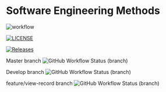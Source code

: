 # Software Engineering Methods
![workflow](https://github.com/ChawThiriSoe1779/sem/actions/workflows/main.yml/badge.svg)

[![LICENSE](https://img.shields.io/github/license/ChawThiriSoe1779/sem.svg?style=flat-square)](https://github.com/ChawThiriSoe1779/sem/blob/master/LICENSE)

[![Releases](https://img.shields.io/github/release/ChawThiriSoe1779/sem/all.svg?style=flat-square)](https://github.com/ChawThiriSoe1779/sem/releases)

Master branch ![GitHub Workflow Status (branch)](https://img.shields.io/github/workflow/status/ChawThiriSoe1779/sem/A%20workflow%20for%20my%20Hello%20World%20App/master?style=flat-square)

Develop branch ![GitHub Workflow Status (branch)](https://img.shields.io/github/workflow/status/ChawThiriSoe1779/sem/A%20workflow%20for%20my%20Hello%20World%20App/develop?style=flat-square)

feature/view-record branch ![GitHub Workflow Status (branch)](https://img.shields.io/github/workflow/status/ChawThiriSoe1779/sem/A%20workflow%20for%20my%20Hello%20World%20App/feature/view-record?style=flat-square)
